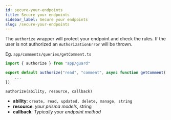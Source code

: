 ```yaml
---
id: secure-your-endpoints
title: Secure your endpoints
sidebar_label: Secure your endpoints
slug: /secure-your-endpoints
---
```


The `authorize` wrapper will protect your endpoint and check the rules. If the user is not authorized an `AuthorizationError` will be thrown.

Eg. `app/comments/queries/getComment.ts`

```typescript
import { authorize } from "app/guard"

export default authorize("read", "comment", async function getComment(...) {
	...
})
```

`authorize(ability, resource, callback)`

- **ability**: `create, read, updated, delete, manage, string`
- **resource**: _your prisma models_, string
- **callback**: _Typically your endpoint method_
